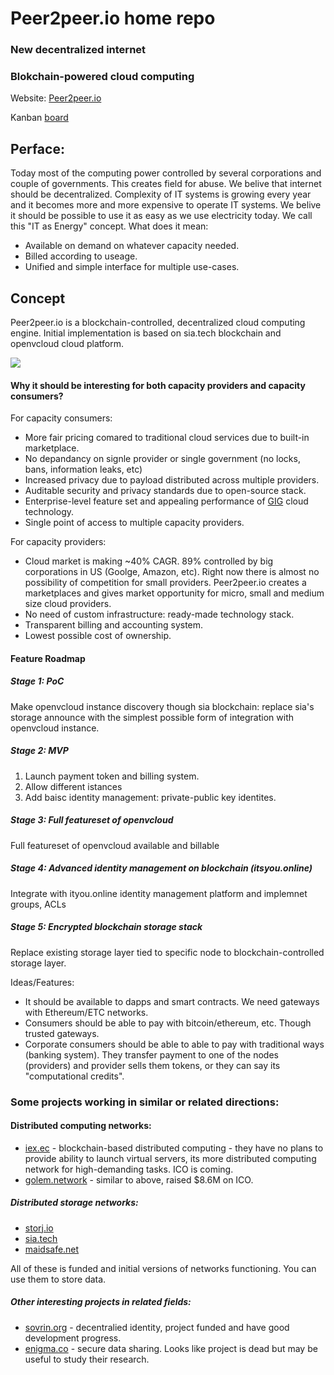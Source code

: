# Peer2peer.io home repo
### New decentralized internet
### Blokchain-powered cloud computing

Website: [Peer2peer.io](http://peer2peer.io)

Kanban [board](https://waffle.io/peer2peer-io/home)

## Perface:
Today most of the computing power controlled by several corporations and couple of governments. This creates field for abuse.
We belive that internet should be decentralized. Complexity of IT systems is growing every year and it becomes more and more expensive to operate IT systems. We belive it should be possible to use it as easy as we use electricity today. We call this "IT as Energy" concept. 
What does it mean:
- Available on demand on whatever capacity needed. 
- Billed according to useage.
- Unified and simple interface for multiple use-cases. 

## Concept

Peer2peer.io is a blockchain-controlled, decentralized cloud computing engine. 
Initial implementation is based on sia.tech blockchain and openvcloud cloud platform. 

<img src="https://docs.google.com/drawings/d/1hWBM6_sGXKMrYsNnzyhlS2m7noTUquLfEVBPK2GzHDE/pub?w=960&amp;h=720">

#### Why it should be interesting for both capacity providers and capacity consumers?
For capacity consumers:
- More fair pricing comared to traditional cloud services due to built-in marketplace.
- No depandancy on signle provider or single government (no locks, bans, information leaks, etc)
- Increased privacy due to payload distributed across multiple providers.
- Auditable security and privacy standards due to open-source stack. 
- Enterprise-level feature set and appealing performance of [GIG](https://www.greenitglobe.com/) cloud technology.
- Single point of access to multiple capacity providers.

For capacity providers:
- Cloud market is making ~40% CAGR. 89% controlled by big corporations in US (Goolge, Amazon, etc). Right now there is almost no possibility of competition for small providers. Peer2peer.io creates a marketplaces and gives market opportunity for micro, small and medium size cloud providers. 
- No need of custom infrastructure: ready-made technology stack.
- Transparent billing and accounting system.
- Lowest possible cost of ownership.

#### Feature Roadmap

##### Stage 1: PoC
Make openvcloud instance discovery though sia blockchain: replace sia's storage announce with the simplest possible form of integration with openvcloud instance. 

##### Stage 2: MVP
1. Launch payment token and billing system.
2. Allow different istances
3. Add baisc identity management: private-public key identites.

##### Stage 3: Full featureset of openvcloud
Full featureset of openvcloud available and billable

##### Stage 4: Advanced identity management on blockchain (itsyou.online)
Integrate with ityou.online identity management platform and implemnet groups, ACLs

##### Stage 5: Encrypted blockchain storage stack
Replace existing storage layer tied to specific node to blockchain-controlled storage layer. 


Ideas/Features:
- It should be available to dapps and smart contracts. We need gateways with Ethereum/ETC networks. 
- Consumers should be able to pay with bitcoin/ethereum, etc. Though trusted gateways.
- Corporate consumers should be able to able to pay with traditional ways (banking system). They transfer payment to one of the nodes (providers) and provider sells them tokens, or they can say its "computational credits".

### Some projects working in similar or related directions:
#### Distributed computing networks:
- [iex.ec](http://iex.ec/) - blockchain-based distributed computing - they have no plans to provide ability to launch virtual servers, its more distributed computing network for high-demanding tasks. ICO is coming.
- [golem.network](https://golem.network) - similar to above, raised $8.6M on ICO.
##### Distributed storage networks:
- [storj.io](https://storj.io/)
- [sia.tech](http://sia.tech/)
- [maidsafe.net](https://maidsafe.net/) 

All of these is funded and initial versions of networks functioning. You can use them to store data. 

##### Other interesting projects in related fields:
- [sovrin.org](https://www.sovrin.org/) - decentralied identity, project funded and have good development progress.
- [enigma.co](http://www.enigma.co/) - secure data sharing. Looks like project is dead but may be useful to study their research. 

